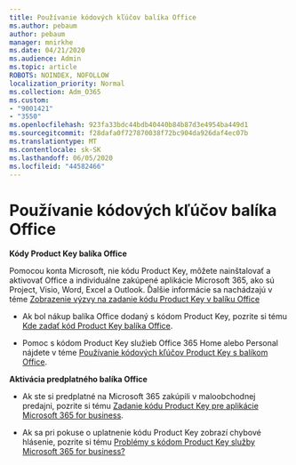 ```yaml
---
title: Používanie kódových kľúčov balíka Office
ms.author: pebaum
author: pebaum
manager: mnirkhe
ms.date: 04/21/2020
ms.audience: Admin
ms.topic: article
ROBOTS: NOINDEX, NOFOLLOW
localization_priority: Normal
ms.collection: Adm_O365
ms.custom:
- "9001421"
- "3550"
ms.openlocfilehash: 923fa33bdc44bdb40440b84b87d3e4954ba449d1
ms.sourcegitcommit: f28dafa0f727870038f72bc904da926daf4ec07b
ms.translationtype: MT
ms.contentlocale: sk-SK
ms.lasthandoff: 06/05/2020
ms.locfileid: "44582466"
---
```

# <a name="using-office-product-keys"></a>Používanie kódových kľúčov balíka Office

**Kódy Product Key balíka Office**

Pomocou konta Microsoft, nie kódu Product Key, môžete nainštalovať a aktivovať Office a individuálne zakúpené aplikácie Microsoft 365, ako sú Project, Visio, Word, Excel a Outlook. Ďalšie informácie sa nachádzajú v téme [Zobrazenie výzvy na zadanie kódu Product Key v balíku Office](https://support.office.com/article/12a5763a-d45c-4685-8c95-a44500213759?ui=en-US&rs=en-US&ad=US#bkmk_promptforpkey)

- Ak bol nákup balíka Office dodaný s kódom Product Key, pozrite si tému [Kde zadať kód Product Key balíka Office](https://support.office.com/article/Where-to-enter-your-Office-product-key-0a82e5ae-739e-4b92-a6f4-2ec780c185db).

- Pomoc s kódom Product Key služieb Office 365 Home alebo Personal nájdete v téme [Používanie kódových kľúčov Product Key s balíkom Office](https://support.office.com/article/using-product-keys-with-office-12a5763a-d45c-4685-8c95-a44500213759).

**Aktivácia predplatného balíka Office** 

- Ak ste si predplatné na Microsoft 365 zakúpili v maloobchodnej predajni, pozrite si tému [Zadanie kódu Product Key pre aplikácie Microsoft 365 for business](https://docs.microsoft.com/microsoft-365/commerce/enter-your-product-key).

- Ak sa pri pokuse o uplatnenie kódu Product Key zobrazí chybové hlásenie, pozrite si tému [Problémy s kódom Product Key služby Microsoft 365 for business?](https://docs.microsoft.com/microsoft-365/commerce/product-key-errors-and-solutions)
